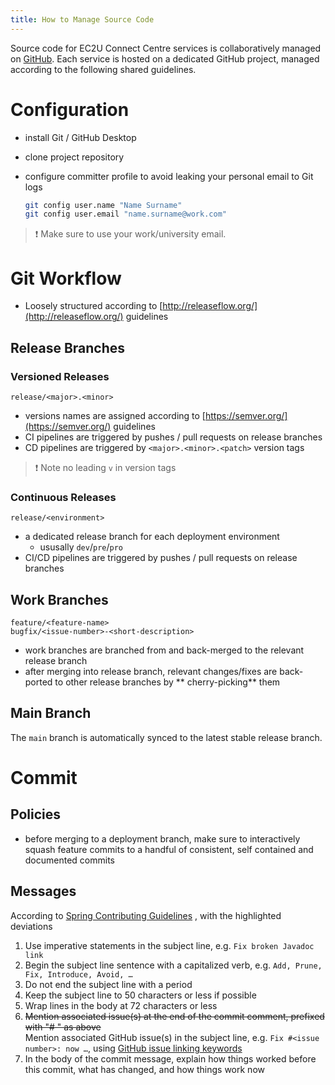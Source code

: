 ```yaml
---
title: How to Manage Source Code
---
```


Source code for EC2U Connect Centre services is collaboratively managed on [GitHub](https://github.com/ec2u). Each
service is hosted on a dedicated GitHub project, managed according to the following shared guidelines.

# Configuration

- install Git / GitHub Desktop
- clone project repository
- configure committer profile to avoid leaking your personal email to Git logs

    ```bash
    git config user.name "Name Surname"
    git config user.email "name.surname@work.com"
    ```

> :exclamation: Make sure to use your work/university email.

# Git Workflow

- Loosely structured according to [http://releaseflow.org/](http://releaseflow.org/) guidelines

## Release Branches

### Versioned Releases

```
release/<major>.<minor>
```

- versions names are assigned according to [https://semver.org/](https://semver.org/) guidelines
- CI pipelines are triggered by pushes / pull requests on release branches
- CD pipelines are triggered by `<major>.<minor>.<patch>` version tags

> :exclamation: Note no leading `v` in version tags

### Continuous Releases

```
release/<environment>
```

* a dedicated release branch for each deployment environment
  * ususally `dev`/`pre`/`pro`
* CI/CD pipelines are triggered by pushes / pull requests on release branches

## Work Branches

```
feature/<feature-name>
bugfix/<issue-number>-<short-description>
```

- work branches are branched from and back-merged to the relevant release branch
- after merging into release branch, relevant changes/fixes are back-ported to other release branches by **
  cherry-picking** them

## Main Branch

The `main` branch is automatically synced to the latest stable release branch.

# Commit

## Policies

- before merging to a deployment branch, make sure to interactively squash feature commits to a handful of consistent,
  self contained and documented commits

## Messages

According
to [Spring Contributing Guidelines](https://github.com/spring-projects/spring-framework/blob/30bce7/CONTRIBUTING.md#format-commit-messages)
, with the highlighted deviations

1. Use imperative statements in the subject line, e.g. `Fix broken Javadoc link`
2. Begin the subject line sentence with a capitalized verb, e.g. `Add, Prune, Fix, Introduce, Avoid, …`
3. Do not end the subject line with a period
4. Keep the subject line to 50 characters or less if possible
5. Wrap lines in the body at 72 characters or less
6. ~~Mention associated issue(s) at the end of the commit comment, prefixed with "#<issue> " as above~~  
   Mention associated GitHub issue(s) in the subject line, e.g. `Fix #<issue number>: now …`,
   using [GitHub issue linking keywords](https://docs.github.com/en/get-started/writing-on-github/working-with-advanced-formatting/using-keywords-in-issues-and-pull-requests)
7. In the body of the commit message, explain how things worked before this commit, what has changed, and how things work
   now